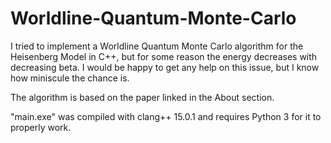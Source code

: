 # Worldline-Quantum-Monte-Carlo
I tried to implement a Worldline Quantum Monte Carlo algorithm for the Heisenberg Model in C++, but for some reason the energy decreases with decreasing beta. I would be happy to get any help on this issue, but I know how miniscule the chance is.

The algorithm is based on the paper linked in the About section.

"main.exe" was compiled with clang++ 15.0.1 and requires Python 3 for it to properly work.
